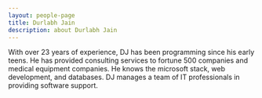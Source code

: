 ```yaml
---
layout: people-page
title: Durlabh Jain
description: about Durlabh Jain
---
```


With over 23 years of experience, DJ has been programming since his early teens.
He has provided consulting services to fortune 500 companies and medical equipment companies. 
He knows the microsoft stack, web development, and databases. 
DJ manages a team of IT professionals in providing software support.

